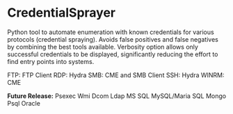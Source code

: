 # CredentialSprayer
Python tool to automate enumeration with known credentials for various protocols (credential spraying). Avoids false positives and false negatives by combining the best tools available. Verbosity option allows only successful credentials to be displayed, significantly reducing the effort to find entry points into systems.

FTP: FTP Client
RDP: Hydra
SMB: CME and SMB Client
SSH: Hydra
WINRM: CME

**Future Release:**
Psexec
Wmi
Dcom
Ldap
MS SQL
MySQL/Maria SQL
Mongo
Psql
Oracle
